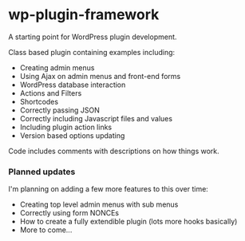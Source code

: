 wp-plugin-framework
===================

A starting point for WordPress plugin development.

Class based plugin containing examples including:

- Creating admin menus
- Using Ajax on admin menus and front-end forms
- WordPress database interaction
- Actions and Filters
- Shortcodes
- Correctly passing JSON
- Correctly including Javascript files and values
- Including plugin action links
- Version based options updating

Code includes comments with descriptions on how things work.

### Planned updates

I'm planning on adding a few more features to this over time:

- Creating top level admin menus with sub menus
- Correctly using form NONCEs 
- How to create a fully extendible plugin (lots more hooks basically)
- More to come...
